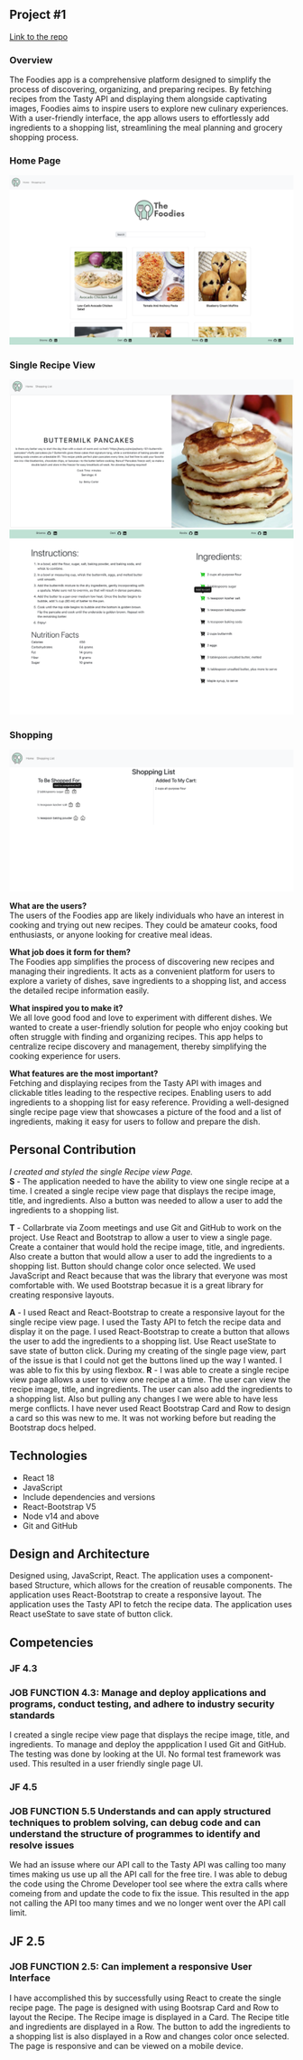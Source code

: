 ## Project #1
[Link to the repo](https://github.com/The-MV-Foodies/foodies)
### Overview
The Foodies app is a comprehensive platform designed to simplify the process of discovering, organizing, and preparing recipes. By fetching recipes from the Tasty API and displaying them alongside captivating images, Foodies aims to inspire users to explore new culinary experiences. With a user-friendly interface, the app allows users to effortlessly add ingredients to a shopping list, streamlining the meal planning and grocery shopping process. 

### Home Page 
![Home Page](Frontend1.png)  
### Single Recipe View
![Single page view](Frontend2.png) 
![Single page view](Frontend3.png) 
### Shopping
![Single page view](Frontend4.png) 

**What are the users?**  
The users of the Foodies app are likely individuals who have an interest in cooking and trying out new recipes. They could be amateur cooks, food enthusiasts, or anyone looking for creative meal ideas.

**What job does it form for them?**  
The Foodies app simplifies the process of discovering new recipes and managing their ingredients. It acts as a convenient platform for users to explore a variety of dishes, save ingredients to a shopping list, and access the detailed recipe information easily.

**What inspired you to make it?**  
We all love good food and love to experiment with different dishes. We wanted to create a user-friendly solution for people who enjoy cooking but often struggle with finding and organizing recipes. This app helps to centralize recipe discovery and management, thereby simplifying the cooking experience for users. 

**What features are the most important?**    
Fetching and displaying recipes from the Tasty API with images and clickable titles leading to the respective recipes.
Enabling users to add ingredients to a shopping list for easy reference.
Providing a well-designed single recipe page view that showcases a picture of the food and a list of ingredients, making it easy for users to follow and prepare the dish.


## Personal Contribution   
_I created and styled the single Recipe view Page._  
**S** - The application needed to have the ability to view one single recipe at a time. I created a single recipe view page that displays the recipe image, title, and ingredients. Also a button was needed to allow a user to add the ingredients to a shopping list.  

**T** - Collarbrate via Zoom meetings and use Git and GitHub to work on the project. Use React and Bootstrap to allow a user to view a single page. Create a container that would hold the recipe image, title, and ingredients. Also create a button that would allow a user to add the ingredients to a shopping list. Button should change color once selected.  We used JavaScript and React because that was the library that everyone was most comfortable with. We used Bootstrap becasue it is a great library for creating responsive layouts.  

**A** - I used React and React-Bootstrap to create a responsive layout for the single recipe view page. I used the Tasty API to fetch the recipe data and display it on the page. I used React-Bootstrap to create a button that allows the user to add the ingredients to a shopping list. Use React useState to save state of button click. During my creating of the single page view, part of the issue is that I could not get the buttons lined up the way I wanted. I was able to fix this by using flexbox. 
**R** - I was able to create a single recipe view page allows a user to view one recipe at a time. The user can view the recipe image, title, and ingredients. The user can also add the ingredients to a shopping list. Also but pulling any changes I we were able to have less merge conflicts. I have never used React Bootstrap Card and Row to design a card so this was new to me. It was not working before but reading the Bootstrap docs helped. 



## Technologies
- React 18
- JavaScript
- Include dependencies and versions
- React-Bootstrap V5
- Node v14 and above
- Git and GitHub

## Design and Architecture
Designed using, JavaScript, React. The application uses a component-based Structure, which allows for the creation of reusable components. The application uses React-Bootstrap to create a responsive layout. The application uses the Tasty API to fetch the recipe data. The application uses React useState to save state of button click.

## Competencies
### JF 4.3
### JOB FUNCTION 4.3: Manage and deploy applications and programs, conduct testing, and adhere to industry security standards
I created a single recipe view page that displays the recipe image, title, and ingredients. To manage and deploy the appplication I used Git and GitHub. The testing was done by looking at the UI. No formal test framework was used. This resulted in a user friendly single page UI. 

### JF 4.5
### JOB FUNCTION 5.5 Understands and can apply structured techniques to problem solving, can debug code and can understand the structure of programmes to identify and resolve issues
We had an issuse where our API call to the Tasty API was calling too many times making us use up all the API call for the free tire. I was able to debug the code using the Chrome Developer tool see where the extra calls where comeing from and update the code to fix the issue. This resulted in the app not calling the API too many times and we no longer went over the API call limit.				


## JF 2.5 
### JOB FUNCTION 2.5: Can implement a responsive User Interface				
I have accomplished this by successfully using React to create the single recipe page. The page is designed with using Bootsrap Card and Row to layout the Recipe. The Recipe image is displayed in a Card. The Recipe title and ingredients are displayed in a Row. The button to add the ingredients to a shopping list is also displayed in a Row and changes color once selected. The page is responsive and can be viewed on a mobile device.